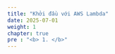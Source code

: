 ```yaml
---
title: "Khởi đầu với AWS Lambda"
date: 2025-07-01
weight: 1
chapter: true
pre : "<b> 1. </b>"
---
```

